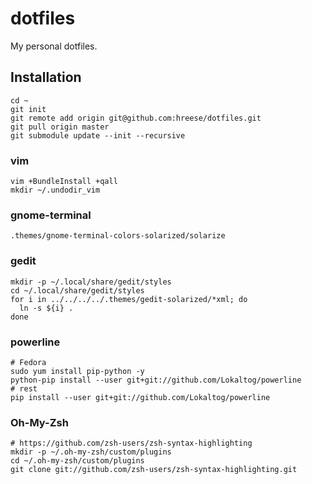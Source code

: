 # dotfiles #

My personal dotfiles.

## Installation ##

    cd ~
    git init
    git remote add origin git@github.com:hreese/dotfiles.git
    git pull origin master
    git submodule update --init --recursive

### vim ###
    
    vim +BundleInstall +qall
    mkdir ~/.undodir_vim

### gnome-terminal ###

    .themes/gnome-terminal-colors-solarized/solarize

### gedit ###

    mkdir -p ~/.local/share/gedit/styles
    cd ~/.local/share/gedit/styles
    for i in ../../../../.themes/gedit-solarized/*xml; do
      ln -s ${i} .
    done   
    
### powerline ###

    # Fedora
    sudo yum install pip-python -y
    python-pip install --user git+git://github.com/Lokaltog/powerline
    # rest
    pip install --user git+git://github.com/Lokaltog/powerline

### Oh-My-Zsh ###
    # https://github.com/zsh-users/zsh-syntax-highlighting
    mkdir -p ~/.oh-my-zsh/custom/plugins
    cd ~/.oh-my-zsh/custom/plugins
    git clone git://github.com/zsh-users/zsh-syntax-highlighting.git
